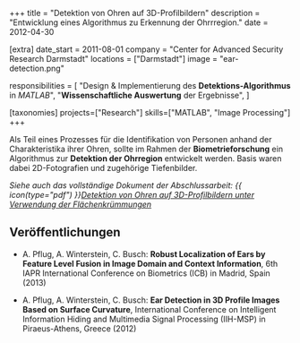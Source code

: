 +++
title = "Detektion von Ohren auf 3D-Profilbildern"
description = "Entwicklung eines Algorithmus zu Erkennung der Ohrrregion."
date = 2012-04-30

[extra]
date_start = 2011-08-01
company = "Center for Advanced Security Research Darmstadt"
locations = ["Darmstadt"]
image = "ear-detection.png"

responsibilities = [
    "Design & Implementierung des **Detektions-Algorithmus** in *MATLAB*",
    "**Wissenschaftliche Auswertung** der Ergebnisse",
]

[taxonomies]
projects=["Research"]
skills=["MATLAB", "Image Processing"]
+++

Als Teil eines Prozesses für die Identifikation von Personen anhand der Charakteristika ihrer Ohren, sollte im Rahmen der **Biometrieforschung** ein Algorithmus zur **Detektion der Ohrregion** entwickelt werden. Basis waren dabei 2D-Fotografien und zugehörige Tiefenbilder.

*Siehe auch das vollständige Dokument der Abschlussarbeit: {{ icon(type="pdf") }}<a href="/documents/bachelorarbeit.pdf" target="_blank">Detektion von Ohren auf 3D-Profilbildern unter Verwendung der Flächenkrümmungen</a>*

## Veröffentlichungen

* A. Pflug, A. Winterstein, C. Busch: **Robust
Localization of Ears by Feature Level Fusion in Image Domain and Context
Information**, 6th IAPR International Conference on Biometrics (ICB) in Madrid,
Spain (2013)

* A. Pflug, A. Winterstein, C. Busch: **Ear
Detection in 3D Profile Images Based on Surface Curvature**, International
Conference on Intelligent Information Hiding and Multimedia Signal Processing
(IIH-MSP) in Piraeus-Athens, Greece (2012)
